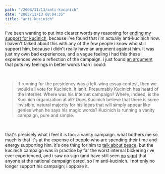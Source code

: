 ```yaml
---
path: "/2003/11/13/anti-kucinich" 
date: "2003/11/13 08:04:35" 
title: "anti-kucinich" 
---
```

<p>i've been wanting to put into clearer words my reasoning for <a href="http://weblog.randomchaos.com/index.php?date=2003-10-01&amp;title=bringing+means+to+an+end">ending my support for kucinich</a>, because i've found that i'm actually anti-kucinich now. i haven't talked about this with any of the few people i know who still support him, because i didn't really have an argument against him. it was just my own bad experiences, and a vague feeling i had this these experiences were a reflection of the campaign. i just found <a href="http://mailman.lbo-talk.org/pipermail/lbo-talk/Week-of-Mon-20031110/027273.html">an argument</a> that puts my feelings in better words than i could:</p><br><blockquote>If running for the presidency was a left-wing essay contest, then we would all vote for Kucinich.  It isn't.  Presumably Kucinich has heard of the Internet.  Where was his Internet campaign?  Where, indeed, is the Kucinich organization at all?  Does Kucinich believe that there is some invisible, natural majority for his ideas that will simply appear like genies when he says his magic words? Kucinich is running a vanity campaign, pure and simple.</blockquote><br><p>that's precisely what i feel it is too: a vanity campaign. what bothers me so much is that it's at the expense of people who are spending their time and energy supporting him. it's one thing for him to <a href="http://www.kucinich.us/walkfordennis/walkfordennis.php">talk about peace</a>, but the kucinich campaign was in practice by far the worst internal bickering i've ever experienced, and i saw no sign (and have still seen <a href="http://groups.yahoo.com/group/IL4Kucinich/">no</a> <a href="http://groups.yahoo.com/group/Illinois4Kucinich/">sign</a>) that anyone at the national campaign cared. so i'm anti-kucinich. i not only no longer support his campaign; i oppose it.</p>